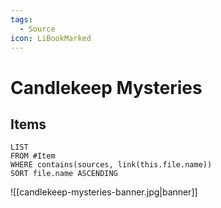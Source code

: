 ```yaml
---
tags:
  - Source
icon: LiBookMarked
---
```


# Candlekeep Mysteries

## Items

```dataview
LIST
FROM #Item 
WHERE contains(sources, link(this.file.name))
SORT file.name ASCENDING
```

![[candlekeep-mysteries-banner.jpg|banner]]
